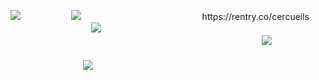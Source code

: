 ![](https://media.discordapp.net/attachments/804978370050916362/1247695301242781766/light_blue_angelic_v4.1.png?ex=6699a6cc&is=6698554c&hm=45e32c824bd644e46103ea4df9b2583c9a078daf2db4c33b86d05bbd75a9c196&=&format=webp&quality=lossless&width=1392&height=662)ㅤㅤㅤㅤㅤㅤ
![](https://64.media.tumblr.com/f599c91970e350ed015c9787a6995370/254aa231130777ad-7e/s75x75_c1/91f29d1fb959c52dec0e4e75cc9aea771876b9c8.gifv)ㅤㅤㅤㅤㅤㅤㅤㅤㅤㅤㅤㅤㅤㅤㅤhttps://rentry.co/cercueils  ㅤㅤㅤㅤㅤㅤㅤㅤㅤㅤㅤ![](https://64.media.tumblr.com/e816f941d78942518f5359497865941e/254aa231130777ad-83/s75x75_c1/5defaa3056b3e4591c9d23cbae91266225da6e06.gifv)ㅤㅤㅤㅤㅤㅤㅤㅤ
ㅤㅤㅤㅤㅤㅤㅤㅤ
ㅤㅤㅤ
ㅤㅤㅤㅤㅤㅤㅤㅤㅤㅤㅤ
ㅤㅤㅤㅤㅤㅤㅤㅤㅤㅤㅤ
ㅤㅤㅤㅤㅤㅤㅤㅤㅤㅤㅤㅤㅤ
ㅤㅤ
![](https://media.discordapp.net/attachments/804978370050916362/1247695300857171968/light_blue_angelic_v3.1.png?ex=6699a6cc&is=6698554c&hm=53e10e3fa72d7e6724d71783355b9d5888955aef173e8585b4a44b6aff8bbca6&=&format=webp&quality=lossless&width=1392&height=662)
ㅤㅤㅤㅤㅤㅤㅤㅤㅤ
ㅤㅤㅤㅤㅤㅤㅤㅤㅤㅤㅤㅤㅤㅤㅤㅤㅤㅤㅤㅤㅤㅤㅤㅤㅤ
ㅤㅤㅤㅤㅤㅤㅤㅤㅤㅤㅤㅤㅤㅤㅤㅤㅤㅤㅤ![](https://64.media.tumblr.com/bb443300edd6097b58e30058ca99df55/473928ea48888009-88/s100x200/2f5158ad0be4881c0fcf3e87a665d5d84466f98a.gifv)

ㅤㅤㅤ
<!--
**normalelevator/normalelevator** is a ✨ _special_ ✨ repository because its `README.md` (this file) appears on your GitHub profile.

Here are some ideas to get you started:

- 🔭 I’m currently working on ...
- 🌱 I’m currently learning ...
- 👯 I’m looking to collaborate on ...
- 🤔 I’m looking for help with ...
- 💬 Ask me about ...
- 📫 How to reach me: ...
- 😄 Pronouns: ...
- ⚡ Fun fact: ...
-->

